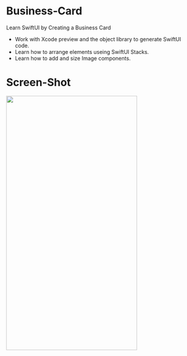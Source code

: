 # Business-Card

Learn SwiftUI by Creating a Business Card

- Work with Xcode preview and the object library to generate SwiftUI code. 
- Learn how to arrange elements useing SwiftUI Stacks.
- Learn how to add and size Image components.



# Screen-Shot
<img src="https://user-images.githubusercontent.com/29129003/96262093-ffd62700-0fc9-11eb-9f98-9647cd5ad810.png" data-canonical-src="https://user-images.githubusercontent.com/29129003/96262093-ffd62700-0fc9-11eb-9f98-9647cd5ad810.png" width="350" height="680" />


